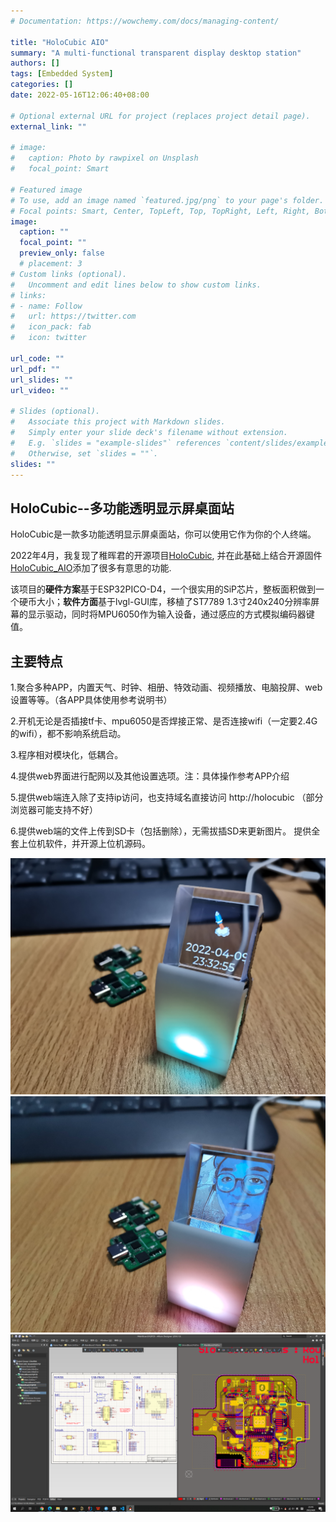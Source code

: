 ```yaml
---
# Documentation: https://wowchemy.com/docs/managing-content/

title: "HoloCubic AIO"
summary: "A multi-functional transparent display desktop station"
authors: []
tags: [Embedded System]
categories: []
date: 2022-05-16T12:06:40+08:00

# Optional external URL for project (replaces project detail page).
external_link: ""

# image:
#   caption: Photo by rawpixel on Unsplash
#   focal_point: Smart

# Featured image
# To use, add an image named `featured.jpg/png` to your page's folder.
# Focal points: Smart, Center, TopLeft, Top, TopRight, Left, Right, BottomLeft, Bottom, BottomRight.
image:
  caption: ""
  focal_point: ""
  preview_only: false
  # placement: 3
# Custom links (optional).
#   Uncomment and edit lines below to show custom links.
# links:
# - name: Follow
#   url: https://twitter.com
#   icon_pack: fab
#   icon: twitter

url_code: ""
url_pdf: ""
url_slides: ""
url_video: ""

# Slides (optional).
#   Associate this project with Markdown slides.
#   Simply enter your slide deck's filename without extension.
#   E.g. `slides = "example-slides"` references `content/slides/example-slides.md`.
#   Otherwise, set `slides = ""`.
slides: ""
---
```

## **HoloCubic--多功能透明显示屏桌面站**
HoloCubic是一款多功能透明显示屏桌面站，你可以使用它作为你的个人终端。

2022年4月，我复现了稚晖君的开源项目[HoloCubic](https://gitee.com/peng_zhihui/HoloCubic), 并在此基础上结合开源固件[HoloCubic_AIO](https://gitee.com/ClimbSnailQ/HoloCubic_AIO)添加了很多有意思的功能.

该项目的**硬件方案**基于ESP32PICO-D4，一个很实用的SiP芯片，整板面积做到一个硬币大小；**软件方面**基于lvgl-GUI库，移植了ST7789 1.3寸240x240分辨率屏幕的显示驱动，同时将MPU6050作为输入设备，通过感应的方式模拟编码器键值。


## **主要特点**
1.聚合多种APP，内置天气、时钟、相册、特效动画、视频播放、电脑投屏、web设置等等。（各APP具体使用参考说明书）

2.开机无论是否插接tf卡、mpu6050是否焊接正常、是否连接wifi（一定要2.4G的wifi），都不影响系统启动。

3.程序相对模块化，低耦合。

4.提供web界面进行配网以及其他设置选项。注：具体操作参考APP介绍

5.提供web端连入除了支持ip访问，也支持域名直接访问 http://holocubic （部分浏览器可能支持不好）

6.提供web端的文件上传到SD卡（包括删除），无需拔插SD来更新图片。
提供全套上位机软件，并开源上位机源码。 


<!-- 2021年10月，全国机器人锦标赛, 斩获国家级一等奖多项。

2021年11月，中国机器人及人工智能大赛, 国家级一等奖一项。 -->
![img1](img1.png)
![img2](img2.png)
![img3](img3.png)




